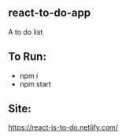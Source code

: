 ## react-to-do-app
A to do list

## To Run:
* npm i
* npm start

## Site:
https://react-js-to-do.netlify.com/
